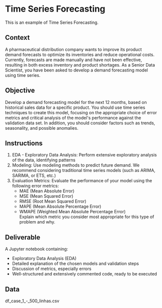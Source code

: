# Time Series Forecasting

This is an example of Time Series Forecasting.

## Context

A pharmaceutical distribution company wants to improve its product demand forecasts to optimize its inventories and reduce operational costs. Currently, forecasts are made manually and have not been effective, resulting in both excess inventory and product shortages. As a Senior Data Scientist, you have been asked to develop a demand forecasting model using time series.

## Objective

Develop a demand forecasting model for the next 12 months, based on historical sales data for a specific product. You should use time series techniques to create this model, focusing on the appropriate choice of error metrics and critical analysis of the model's performance against the validation data set. In addition, you should consider factors such as trends, seasonality, and possible anomalies.

## Instructions

1) EDA - Exploratory Data Analysis: Perform extensive exploratory analysis of the data, identifying patterns
2) Modeling: Use modeling methods to predict future demand. We recommend considering traditional time series models (such as ARIMA, SARIMA, or ETS, etc.)
3) Evaluation Metrics: Evaluate the performance of your model using the following error metrics:
   - MAE (Mean Absolute Error)
   - MSE (Mean Squared Error)
   - RMSE (Root Mean Squared Error)
   - MAPE (Mean Absolute Percentage Error)
   - WMAPE (Weighted Mean Absolute Percentage Error)\
     Explain which metric you consider most appropriate for this type of problem and why.

## Deliverable

A Jupyter notebook containing:
- Exploratory Data Analysis (EDA)
- Detailed explanation of the chosen models and validation steps
- Discussion of metrics, especially errors
- Well-structured and extensively commented code, ready to be executed

## Data

df_case_1_-_500_linhas.csv